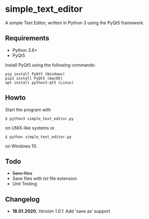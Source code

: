 # simple_text_editor

A simple Text Editor, written in Python 3 using the PyQt5 framework.

## Requirements

* Python 3.6+
* PyQt5

Install PyQt5 using the following commands:

    pip install PyQt5 (Windows)
    pip3 install PyQt5 (macOS)
    apt install python3-qt5 (Linux)

## Howto

Start the program with

    $ python3 simple_text_editor.py

on UNIX-like systems or

    $ python simple_text_editor.py

on Windows 10.

## Todo

* ~~Save files~~
* Save files with *txt* file extension
* Unit Testing

## Changelog

* **18.01.2020**, *Version 1.0.1*: Add 'save as' support
